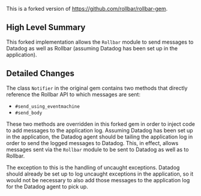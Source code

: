 This is a forked version of https://github.com/rollbar/rollbar-gem.

## High Level Summary
This forked implementation allows the `Rollbar` module to send messages to Datadog as well as Rollbar (assuming Datadog has been set up in the application).

## Detailed Changes
The class `Notifier` in the original gem contains two methods that directly reference the Rollbar API to which messages are sent:
* `#send_using_eventmachine`
* `#send_body`

These two methods are overridden in this forked gem in order to inject code to add messages to the application log. Assuming Datadog has been set up in the application, the Datadog agent should be tailing the application log in order to send the logged messages to Datadog. This, in effect, allows messages sent via the `Rollbar` module to be sent to Datadog as well as to Rollbar.

The exception to this is the handling of uncaught exceptions. Datadog should already be set up to log uncaught exceptions in the application, so it would not be necessary to also add those messages to the application log for the Datadog agent to pick up.
